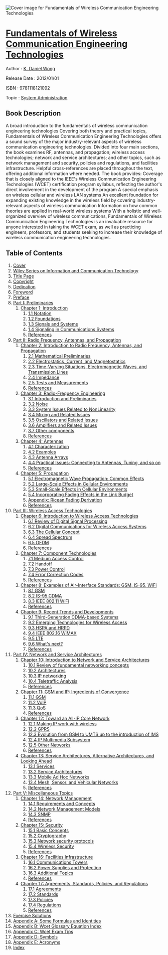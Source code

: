 ![Cover image for Fundamentals of Wireless Communication Engineering Technologies](https://imgdetail.ebookreading.net/cover/cover/system_admin/EB9781118121092.jpg)

[Fundamentals of Wireless Communication Engineering Technologies](https://ebookreading.net/view/book/Fundamentals+of+Wireless+Communication+Engineering+Technologies-EB9781118121092_1.html "Fundamentals of Wireless Communication Engineering Technologies")
====================================================================================================================

Author : [K. Daniel Wong](https://ebookreading.net/search/author/K.+Daniel+Wong)

Release Date : 2012/01/01

ISBN : 9781118121092

Topic : [System Administration](https://ebookreading.net/search/category/system-administration)

Book Description
-----------------

A broad introduction to the fundamentals of wireless communication engineering technologies
Covering both theory and practical topics, Fundamentals of Wireless Communication Engineering Technologies offers a sound survey of the major industry-relevant aspects of wireless communication engineering technologies. Divided into four main sections, the book examines RF, antennas, and propagation; wireless access technologies; network and service architectures; and other topics, such as network management and security, policies and regulations, and facilities infrastructure. Helpful cross-references are placed throughout the text, offering additional information where needed.
The book provides:
Coverage that is closely aligned to the IEEE's Wireless Communication Engineering Technologies (WCET) certification program syllabus, reflecting
the author's direct involvement in the development of the program
A special emphasis on wireless cellular and wireless LAN systems
An excellent foundation for expanding existing knowledge in the wireless field by covering industry-relevant aspects of wireless communication
Information on how common theories are applied in real-world wireless systems
With a holistic and well-organized overview of wireless communications, Fundamentals of Wireless Communication Engineering Technologies is an invaluable resource for anyone interested in taking the WCET exam, as well as practicing engineers, professors, and students seeking to increase their knowledge of wireless communication engineering technologies.
              
Table of Contents
-----------------

1. [Cover](https://ebookreading.net/view/book/Fundamentals+of+Wireless+Communication+Engineering+Technologies-EB9781118121092_1.html)
1. [Wiley Series on Information and Communication Technology](https://ebookreading.net/view/book/Fundamentals+of+Wireless+Communication+Engineering+Technologies-EB9781118121092_3.html)
1. [Title Page](https://ebookreading.net/view/book/Fundamentals+of+Wireless+Communication+Engineering+Technologies-EB9781118121092_4.html)
1. [Copyright](https://ebookreading.net/view/book/Fundamentals+of+Wireless+Communication+Engineering+Technologies-EB9781118121092_5.html)
1. [Dedication](https://ebookreading.net/view/book/Fundamentals+of+Wireless+Communication+Engineering+Technologies-EB9781118121092_6.html)
1. [Foreword](https://ebookreading.net/view/book/Fundamentals+of+Wireless+Communication+Engineering+Technologies-EB9781118121092_7.html)
1. [Preface](https://ebookreading.net/view/book/Fundamentals+of+Wireless+Communication+Engineering+Technologies-EB9781118121092_8.html)
1. [Part I: Preliminaries](https://ebookreading.net/view/book/Fundamentals+of+Wireless+Communication+Engineering+Technologies-EB9781118121092_9.html)
    1. [Chapter 1: Introduction](https://ebookreading.net/view/book/Fundamentals+of+Wireless+Communication+Engineering+Technologies-EB9781118121092_10.html)
        1. [1.1 Notation](https://ebookreading.net/view/book/Fundamentals+of+Wireless+Communication+Engineering+Technologies-EB9781118121092_10.html#c01anchor-1)
        1. [1.2 Foundations](https://ebookreading.net/view/book/Fundamentals+of+Wireless+Communication+Engineering+Technologies-EB9781118121092_10.html#c01anchor-2)
        1. [1.3 Signals and Systems](https://ebookreading.net/view/book/Fundamentals+of+Wireless+Communication+Engineering+Technologies-EB9781118121092_10.html#c01anchor-3)
        1. [1.4 Signaling in Communications Systems](https://ebookreading.net/view/book/Fundamentals+of+Wireless+Communication+Engineering+Technologies-EB9781118121092_10.html#c01anchor-4)
        1. [References](https://ebookreading.net/view/book/Fundamentals+of+Wireless+Communication+Engineering+Technologies-EB9781118121092_10.html#c01anchor-5)
1. [Part II: Radio Frequency, Antennas, and Propagation](https://ebookreading.net/view/book/Fundamentals+of+Wireless+Communication+Engineering+Technologies-EB9781118121092_11.html)
    1. [Chapter 2: Introduction to Radio Frequency, Antennas, and Propagation](https://ebookreading.net/view/book/Fundamentals+of+Wireless+Communication+Engineering+Technologies-EB9781118121092_12.html)
        1. [2.1 Mathematical Preliminaries](https://ebookreading.net/view/book/Fundamentals+of+Wireless+Communication+Engineering+Technologies-EB9781118121092_12.html#c02anchor-1)
        1. [2.2 Electrostatics, Current, and Magnetostatics](https://ebookreading.net/view/book/Fundamentals+of+Wireless+Communication+Engineering+Technologies-EB9781118121092_12.html#c02anchor-2)
        1. [2.3 Time-Varying Situations, Electromagnetic Waves, and Transmission Lines](https://ebookreading.net/view/book/Fundamentals+of+Wireless+Communication+Engineering+Technologies-EB9781118121092_12.html#c02anchor-3)
        1. [2.4 Impedance](https://ebookreading.net/view/book/Fundamentals+of+Wireless+Communication+Engineering+Technologies-EB9781118121092_12.html#c02anchor-4)
        1. [2.5 Tests and Measurements](https://ebookreading.net/view/book/Fundamentals+of+Wireless+Communication+Engineering+Technologies-EB9781118121092_12.html#c02anchor-5)
        1. [References](https://ebookreading.net/view/book/Fundamentals+of+Wireless+Communication+Engineering+Technologies-EB9781118121092_12.html#c02anchor-6)
    1. [Chapter 3: Radio-Frequency Engineering](https://ebookreading.net/view/book/Fundamentals+of+Wireless+Communication+Engineering+Technologies-EB9781118121092_13.html)
        1. [3.1 Introduction and Preliminaries](https://ebookreading.net/view/book/Fundamentals+of+Wireless+Communication+Engineering+Technologies-EB9781118121092_13.html#c03anchor-2)
        1. [3.2 Noise](https://ebookreading.net/view/book/Fundamentals+of+Wireless+Communication+Engineering+Technologies-EB9781118121092_13.html#c03anchor-3)
        1. [3.3 System Issues Related to NonLinearity](https://ebookreading.net/view/book/Fundamentals+of+Wireless+Communication+Engineering+Technologies-EB9781118121092_13.html#c03anchor-4)
        1. [3.4 Mixing and Related Issues](https://ebookreading.net/view/book/Fundamentals+of+Wireless+Communication+Engineering+Technologies-EB9781118121092_13.html#c03anchor-5)
        1. [3.5 Oscillators and Related Issues](https://ebookreading.net/view/book/Fundamentals+of+Wireless+Communication+Engineering+Technologies-EB9781118121092_13.html#c03anchor-6)
        1. [3.6 Amplifiers and Related Issues](https://ebookreading.net/view/book/Fundamentals+of+Wireless+Communication+Engineering+Technologies-EB9781118121092_13.html#c03anchor-7)
        1. [3.7 Other components](https://ebookreading.net/view/book/Fundamentals+of+Wireless+Communication+Engineering+Technologies-EB9781118121092_13.html#c03anchor-8)
        1. [References](https://ebookreading.net/view/book/Fundamentals+of+Wireless+Communication+Engineering+Technologies-EB9781118121092_13.html#c03anchor-9)
    1. [Chapter 4: Antennas](https://ebookreading.net/view/book/Fundamentals+of+Wireless+Communication+Engineering+Technologies-EB9781118121092_14.html)
        1. [4.1 Characterization](https://ebookreading.net/view/book/Fundamentals+of+Wireless+Communication+Engineering+Technologies-EB9781118121092_14.html#c04anchor-1)
        1. [4.2 Examples](https://ebookreading.net/view/book/Fundamentals+of+Wireless+Communication+Engineering+Technologies-EB9781118121092_14.html#c04anchor-2)
        1. [4.3 Antenna Arrays](https://ebookreading.net/view/book/Fundamentals+of+Wireless+Communication+Engineering+Technologies-EB9781118121092_14.html#c04anchor-3)
        1. [4.4 Practical Issues: Connecting to Antennas, Tuning, and so on](https://ebookreading.net/view/book/Fundamentals+of+Wireless+Communication+Engineering+Technologies-EB9781118121092_14.html#c04anchor-4)
        1. [References](https://ebookreading.net/view/book/Fundamentals+of+Wireless+Communication+Engineering+Technologies-EB9781118121092_14.html#c04anchor-5)
    1. [Chapter 5: Propagation](https://ebookreading.net/view/book/Fundamentals+of+Wireless+Communication+Engineering+Technologies-EB9781118121092_15.html)
        1. [5.1 Electromagnetic Wave Propagation: Common Effects](https://ebookreading.net/view/book/Fundamentals+of+Wireless+Communication+Engineering+Technologies-EB9781118121092_15.html#c05anchor-1)
        1. [5.2 Large-Scale Effects in Cellular Environments](https://ebookreading.net/view/book/Fundamentals+of+Wireless+Communication+Engineering+Technologies-EB9781118121092_15.html#c05anchor-2)
        1. [5.3 Small-Scale Effects in Cellular Environments](https://ebookreading.net/view/book/Fundamentals+of+Wireless+Communication+Engineering+Technologies-EB9781118121092_15.html#c05anchor-3)
        1. [5.4 Incorporating Fading Effects in the Link Budget](https://ebookreading.net/view/book/Fundamentals+of+Wireless+Communication+Engineering+Technologies-EB9781118121092_15.html#c05anchor-4)
        1. [Appendix: Ricean Fading Derivation](https://ebookreading.net/view/book/Fundamentals+of+Wireless+Communication+Engineering+Technologies-EB9781118121092_15.html#c05anchor-5)
        1. [References](https://ebookreading.net/view/book/Fundamentals+of+Wireless+Communication+Engineering+Technologies-EB9781118121092_15.html#c05anchor-6)
1. [Part III: Wireless Access Technologies](https://ebookreading.net/view/book/Fundamentals+of+Wireless+Communication+Engineering+Technologies-EB9781118121092_16.html)
    1. [Chapter 6: Introduction to Wireless Access Technologies](https://ebookreading.net/view/book/Fundamentals+of+Wireless+Communication+Engineering+Technologies-EB9781118121092_17.html)
        1. [6.1 Review of Digital Signal Processing](https://ebookreading.net/view/book/Fundamentals+of+Wireless+Communication+Engineering+Technologies-EB9781118121092_17.html#c06anchor-1)
        1. [6.2 Digital Communications for Wireless Access Systems](https://ebookreading.net/view/book/Fundamentals+of+Wireless+Communication+Engineering+Technologies-EB9781118121092_17.html#c06anchor-2)
        1. [6.3 The Cellular Concept](https://ebookreading.net/view/book/Fundamentals+of+Wireless+Communication+Engineering+Technologies-EB9781118121092_17.html#c06anchor-3)
        1. [6.4 Spread Spectrum](https://ebookreading.net/view/book/Fundamentals+of+Wireless+Communication+Engineering+Technologies-EB9781118121092_17.html#c06anchor-4)
        1. [6.5 OFDM](https://ebookreading.net/view/book/Fundamentals+of+Wireless+Communication+Engineering+Technologies-EB9781118121092_17.html#c06anchor-5)
        1. [References](https://ebookreading.net/view/book/Fundamentals+of+Wireless+Communication+Engineering+Technologies-EB9781118121092_17.html#c06anchor-6)
    1. [Chapter 7: Component Technologies](https://ebookreading.net/view/book/Fundamentals+of+Wireless+Communication+Engineering+Technologies-EB9781118121092_18.html)
        1. [7.1 Medium Access Control](https://ebookreading.net/view/book/Fundamentals+of+Wireless+Communication+Engineering+Technologies-EB9781118121092_18.html#c07anchor-1)
        1. [7.2 Handoff](https://ebookreading.net/view/book/Fundamentals+of+Wireless+Communication+Engineering+Technologies-EB9781118121092_18.html#c07anchor-2)
        1. [7.3 Power Control](https://ebookreading.net/view/book/Fundamentals+of+Wireless+Communication+Engineering+Technologies-EB9781118121092_18.html#c07anchor-3)
        1. [7.4 Error Correction Codes](https://ebookreading.net/view/book/Fundamentals+of+Wireless+Communication+Engineering+Technologies-EB9781118121092_18.html#c07anchor-4)
        1. [References](https://ebookreading.net/view/book/Fundamentals+of+Wireless+Communication+Engineering+Technologies-EB9781118121092_18.html#c07anchor-5)
    1. [Chapter 8: Examples of Air-Interface Standards: GSM, IS-95, WiFi](https://ebookreading.net/view/book/Fundamentals+of+Wireless+Communication+Engineering+Technologies-EB9781118121092_19.html)
        1. [8.1 GSM](https://ebookreading.net/view/book/Fundamentals+of+Wireless+Communication+Engineering+Technologies-EB9781118121092_19.html#c08anchor-1)
        1. [8.2 IS-95 CDMA](https://ebookreading.net/view/book/Fundamentals+of+Wireless+Communication+Engineering+Technologies-EB9781118121092_19.html#c08anchor-2)
        1. [8.3 IEEE 802.11 WiFi](https://ebookreading.net/view/book/Fundamentals+of+Wireless+Communication+Engineering+Technologies-EB9781118121092_19.html#c08anchor-3)
        1. [References](https://ebookreading.net/view/book/Fundamentals+of+Wireless+Communication+Engineering+Technologies-EB9781118121092_19.html#c08anchor-4)
    1. [Chapter 9: Recent Trends and Developments](https://ebookreading.net/view/book/Fundamentals+of+Wireless+Communication+Engineering+Technologies-EB9781118121092_20.html)
        1. [9.1 Third-Generation CDMA-based Systems](https://ebookreading.net/view/book/Fundamentals+of+Wireless+Communication+Engineering+Technologies-EB9781118121092_20.html#c09anchor-1)
        1. [9.2 Emerging Technologies for Wireless Access](https://ebookreading.net/view/book/Fundamentals+of+Wireless+Communication+Engineering+Technologies-EB9781118121092_20.html#c09anchor-2)
        1. [9.3 HSPA and HRPD](https://ebookreading.net/view/book/Fundamentals+of+Wireless+Communication+Engineering+Technologies-EB9781118121092_20.html#c09anchor-3)
        1. [9.4 IEEE 802.16 WiMAX](https://ebookreading.net/view/book/Fundamentals+of+Wireless+Communication+Engineering+Technologies-EB9781118121092_20.html#c09anchor-4)
        1. [9.5 LTE](https://ebookreading.net/view/book/Fundamentals+of+Wireless+Communication+Engineering+Technologies-EB9781118121092_20.html#c09anchor-5)
        1. [9.6 What&#39;s next?](https://ebookreading.net/view/book/Fundamentals+of+Wireless+Communication+Engineering+Technologies-EB9781118121092_20.html#c09anchor-6)
        1. [References](https://ebookreading.net/view/book/Fundamentals+of+Wireless+Communication+Engineering+Technologies-EB9781118121092_20.html#c09anchor-7)
1. [Part IV: Network and Service Architectures](https://ebookreading.net/view/book/Fundamentals+of+Wireless+Communication+Engineering+Technologies-EB9781118121092_21.html)
    1. [Chapter 10: Introduction to Network and Service Architectures](https://ebookreading.net/view/book/Fundamentals+of+Wireless+Communication+Engineering+Technologies-EB9781118121092_22.html)
        1. [10.1 Review of fundamental networking concepts](https://ebookreading.net/view/book/Fundamentals+of+Wireless+Communication+Engineering+Technologies-EB9781118121092_22.html#c10anchor-1)
        1. [10.2 Architectures](https://ebookreading.net/view/book/Fundamentals+of+Wireless+Communication+Engineering+Technologies-EB9781118121092_22.html#c10anchor-2)
        1. [10.3 IP networking](https://ebookreading.net/view/book/Fundamentals+of+Wireless+Communication+Engineering+Technologies-EB9781118121092_22.html#c10anchor-3)
        1. [10.4 Teletraffic Analysis](https://ebookreading.net/view/book/Fundamentals+of+Wireless+Communication+Engineering+Technologies-EB9781118121092_22.html#c10anchor-4)
        1. [References](https://ebookreading.net/view/book/Fundamentals+of+Wireless+Communication+Engineering+Technologies-EB9781118121092_22.html#c10anchor-5)
    1. [Chapter 11: GSM and IP: Ingredients of Convergence](https://ebookreading.net/view/book/Fundamentals+of+Wireless+Communication+Engineering+Technologies-EB9781118121092_23.html)
        1. [11.1 GSM](https://ebookreading.net/view/book/Fundamentals+of+Wireless+Communication+Engineering+Technologies-EB9781118121092_23.html#c11anchor-1)
        1. [11.2 VoIP](https://ebookreading.net/view/book/Fundamentals+of+Wireless+Communication+Engineering+Technologies-EB9781118121092_23.html#c11anchor-2)
        1. [11.3 QoS](https://ebookreading.net/view/book/Fundamentals+of+Wireless+Communication+Engineering+Technologies-EB9781118121092_23.html#c11anchor-3)
        1. [References](https://ebookreading.net/view/book/Fundamentals+of+Wireless+Communication+Engineering+Technologies-EB9781118121092_23.html#c11anchor-4)
    1. [Chapter 12: Toward an All-IP Core Network](https://ebookreading.net/view/book/Fundamentals+of+Wireless+Communication+Engineering+Technologies-EB9781118121092_24.html)
        1. [12.1 Making IP work with wireless](https://ebookreading.net/view/book/Fundamentals+of+Wireless+Communication+Engineering+Technologies-EB9781118121092_24.html#c12anchor-1)
        1. [12.2 GPRS](https://ebookreading.net/view/book/Fundamentals+of+Wireless+Communication+Engineering+Technologies-EB9781118121092_24.html#c12anchor-2)
        1. [12.3 Evolution from GSM to UMTS up to the introduction of IMS](https://ebookreading.net/view/book/Fundamentals+of+Wireless+Communication+Engineering+Technologies-EB9781118121092_24.html#c12anchor-3)
        1. [12.4 IP Multimedia Subsystem](https://ebookreading.net/view/book/Fundamentals+of+Wireless+Communication+Engineering+Technologies-EB9781118121092_24.html#c12anchor-4)
        1. [12.5 Other Networks](https://ebookreading.net/view/book/Fundamentals+of+Wireless+Communication+Engineering+Technologies-EB9781118121092_24.html#c12anchor-5)
        1. [References](https://ebookreading.net/view/book/Fundamentals+of+Wireless+Communication+Engineering+Technologies-EB9781118121092_24.html#c12anchor-6)
    1. [Chapter 13: Service Architectures, Alternative Architectures, and Looking Ahead](https://ebookreading.net/view/book/Fundamentals+of+Wireless+Communication+Engineering+Technologies-EB9781118121092_25.html)
        1. [13.1 Services](https://ebookreading.net/view/book/Fundamentals+of+Wireless+Communication+Engineering+Technologies-EB9781118121092_25.html#c13anchor-1)
        1. [13.2 Service Architectures](https://ebookreading.net/view/book/Fundamentals+of+Wireless+Communication+Engineering+Technologies-EB9781118121092_25.html#c13anchor-2)
        1. [13.3 Mobile Ad Hoc Networks](https://ebookreading.net/view/book/Fundamentals+of+Wireless+Communication+Engineering+Technologies-EB9781118121092_25.html#c13anchor-3)
        1. [13.4 Mesh, Sensor, and Vehicular Networks](https://ebookreading.net/view/book/Fundamentals+of+Wireless+Communication+Engineering+Technologies-EB9781118121092_25.html#c13anchor-4)
        1. [References](https://ebookreading.net/view/book/Fundamentals+of+Wireless+Communication+Engineering+Technologies-EB9781118121092_25.html#c13anchor-5)
1. [Part V: Miscellaneous Topics](https://ebookreading.net/view/book/Fundamentals+of+Wireless+Communication+Engineering+Technologies-EB9781118121092_26.html)
    1. [Chapter 14: Network Management](https://ebookreading.net/view/book/Fundamentals+of+Wireless+Communication+Engineering+Technologies-EB9781118121092_27.html)
        1. [14.1 Requirements and Concepts](https://ebookreading.net/view/book/Fundamentals+of+Wireless+Communication+Engineering+Technologies-EB9781118121092_27.html#c14anchor-1)
        1. [14.2 Network Management Models](https://ebookreading.net/view/book/Fundamentals+of+Wireless+Communication+Engineering+Technologies-EB9781118121092_27.html#c14anchor-2)
        1. [14.3 SNMP](https://ebookreading.net/view/book/Fundamentals+of+Wireless+Communication+Engineering+Technologies-EB9781118121092_27.html#c14anchor-3)
        1. [References](https://ebookreading.net/view/book/Fundamentals+of+Wireless+Communication+Engineering+Technologies-EB9781118121092_27.html#c14anchor-4)
    1. [Chapter 15: Security](https://ebookreading.net/view/book/Fundamentals+of+Wireless+Communication+Engineering+Technologies-EB9781118121092_28.html)
        1. [15.1 Basic Concepts](https://ebookreading.net/view/book/Fundamentals+of+Wireless+Communication+Engineering+Technologies-EB9781118121092_28.html#c15anchor-1)
        1. [15.2 Cryptography](https://ebookreading.net/view/book/Fundamentals+of+Wireless+Communication+Engineering+Technologies-EB9781118121092_28.html#c15anchor-2)
        1. [15.3 Network security protocols](https://ebookreading.net/view/book/Fundamentals+of+Wireless+Communication+Engineering+Technologies-EB9781118121092_28.html#c15anchor-3)
        1. [15.4 Wireless Security](https://ebookreading.net/view/book/Fundamentals+of+Wireless+Communication+Engineering+Technologies-EB9781118121092_28.html#c15anchor-4)
        1. [References](https://ebookreading.net/view/book/Fundamentals+of+Wireless+Communication+Engineering+Technologies-EB9781118121092_28.html#c15anchor-5)
    1. [Chapter 16: Facilities Infrastructure](https://ebookreading.net/view/book/Fundamentals+of+Wireless+Communication+Engineering+Technologies-EB9781118121092_29.html)
        1. [16.1 Communications Towers](https://ebookreading.net/view/book/Fundamentals+of+Wireless+Communication+Engineering+Technologies-EB9781118121092_29.html#c16anchor-1)
        1. [16.2 Power Supplies and Protection](https://ebookreading.net/view/book/Fundamentals+of+Wireless+Communication+Engineering+Technologies-EB9781118121092_29.html#c16anchor-2)
        1. [16.3 Additional Topics](https://ebookreading.net/view/book/Fundamentals+of+Wireless+Communication+Engineering+Technologies-EB9781118121092_29.html#c16anchor-3)
        1. [References](https://ebookreading.net/view/book/Fundamentals+of+Wireless+Communication+Engineering+Technologies-EB9781118121092_29.html#c16anchor-4)
    1. [Chapter 17: Agreements, Standards, Policies, and Regulations](https://ebookreading.net/view/book/Fundamentals+of+Wireless+Communication+Engineering+Technologies-EB9781118121092_30.html)
        1. [17.1 Agreements](https://ebookreading.net/view/book/Fundamentals+of+Wireless+Communication+Engineering+Technologies-EB9781118121092_30.html#c17anchor-1)
        1. [17.2 Standards](https://ebookreading.net/view/book/Fundamentals+of+Wireless+Communication+Engineering+Technologies-EB9781118121092_30.html#c17anchor-2)
        1. [17.3 Policies](https://ebookreading.net/view/book/Fundamentals+of+Wireless+Communication+Engineering+Technologies-EB9781118121092_30.html#c17anchor-3)
        1. [17.4 Regulations](https://ebookreading.net/view/book/Fundamentals+of+Wireless+Communication+Engineering+Technologies-EB9781118121092_30.html#c17anchor-4)
        1. [References](https://ebookreading.net/view/book/Fundamentals+of+Wireless+Communication+Engineering+Technologies-EB9781118121092_30.html#c17anchor-5)
1. [Exercise Solutions](https://ebookreading.net/view/book/Fundamentals+of+Wireless+Communication+Engineering+Technologies-EB9781118121092_31.html)
1. [Appendix A: Some Formulas and Identities](https://ebookreading.net/view/book/Fundamentals+of+Wireless+Communication+Engineering+Technologies-EB9781118121092_32.html)
1. [Appendix B: Wcet Glossary Equation Index](https://ebookreading.net/view/book/Fundamentals+of+Wireless+Communication+Engineering+Technologies-EB9781118121092_33.html)
1. [Appendix C: Wcet Exam Tips](https://ebookreading.net/view/book/Fundamentals+of+Wireless+Communication+Engineering+Technologies-EB9781118121092_34.html)
1. [Appendix D: Symbols](https://ebookreading.net/view/book/Fundamentals+of+Wireless+Communication+Engineering+Technologies-EB9781118121092_35.html)
1. [Appendix E: Acronyms](https://ebookreading.net/view/book/Fundamentals+of+Wireless+Communication+Engineering+Technologies-EB9781118121092_36.html)
1. [Index](https://ebookreading.net/view/book/Fundamentals+of+Wireless+Communication+Engineering+Technologies-EB9781118121092_37.html)
